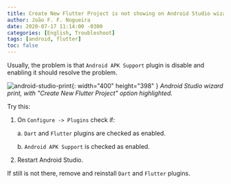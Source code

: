 ```yaml
---
title: Create New Flutter Project is not showing on Android Studio wizard
author: João F. F. Nogueira
date: 2020-07-17 11:14:00 -0300
categories: [English, Troubleshoot]
tags: [android, flutter]
toc: false
---
```


Usually, the problem is that `Android APK Support` plugin is disable and enabling it should resolve the problem.

   ![android-studio-print](/posts/2021-06-11-01.png){: width="400" height="398" }
_Android Studio wizard print, with "Create New Flutter Project" option highlighted._

Try this:

1. On `Configure -> Plugins` check if:

   a. `Dart` and `Flutter` plugins are checked as enabled.

   b. `Android APK Support` is checked as enabled.

2. Restart Android Studio.

If still is not there, remove and reinstall `Dart` and `Flutter` plugins.
